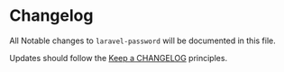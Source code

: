 # Changelog

All Notable changes to `laravel-password` will be documented in this file.

Updates should follow the [Keep a CHANGELOG](http://keepachangelog.com/) principles.
